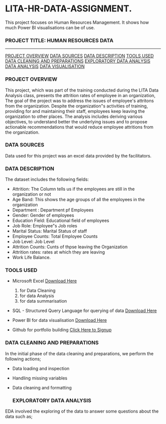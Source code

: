 # LITA-HR-DATA-ASSIGNMENT.
This project focuses on Human Resources Management. It shows how much Power BI visualisations can be of use.

### PROJECT TITLE: HUMAN RESOURCES DATA
---
[PROJECT OVERVIEW](#project-overview)
[DATA SOURCES](#data-sources)
[DATA DESCRIPTION](#data-description)
[TOOLS USED](tools-used)
[DATA CLEANING AND PREPARATIONS](#data-cleaning-and-preparations)
[EXPLORATORY DATA ANALYSIS](#exploratory-data-analysis)
[DATA ANALYSIS](#data-analysis)
[DATA VISUALISATION](#data-visualisation)

### PROJECT OVERVIEW
This project, which was part of the training conducted during the LITA Data Analysis class, presents the attrition rates of employee in an organization, The goal of the project was to address the issues of employee's attritons from the organization. Despite the organization"s activities of training, providing for and maintaining their staff, employees keep leaving the organization to other places. The analysis includes deriving various objectives, to understand better the underlying issues and to propose actionable recommendations that would reduce employee attritions from the organization.

### DATA SOURCES
Data used for this project was an excel data provided by the facilitators.

### DATA DESCRIPTION
The dataset includes the following fields:

- Attrition: The Column tells us if the employees are still in the organization or not
- Age Band: This shows the age groups of all the employees in the organization
- Department : Department pf Employees
- Gender: Gender of employees
- Education Field: Educational field of employees
- Job Role: Employee"s Job roles
- Marital Status: Marital Status of staff
- Employee Counts: Total Employee Counts
- Job Level: Job Level
- Attrition Counts: Cunts of thpse leaving the Organization
- Attrition rates: rates at which they are leaving
- Work Life Balance.

### TOOLS USED
- Microsoft Excel [Download Here](https://wwww.microsoft.com) 
  1. for Data Cleaning
  2. for data Analysis
  3. for data summarisation
     
- SQL - Structured Query Language for querying of data [Download Here](https://wwww.microsoft.com) 
- Power BI for data visualisation [Download Here](https://wwww.microsoft.com) 
- Github for portfolio building [Click Here to Signup](https://wwww.github.com)

### DATA CLEANING AND PREPARATIONS
In the initial phase of the data cleaning and preparations, we perform the following actions;

- Data loading and inspection
- Handling missing variables
- Data cleaning and formatting

  ### EXPLORATORY DATA ANALYSIS
EDA involved the exploring of the data to answer some questions about the data such as;
